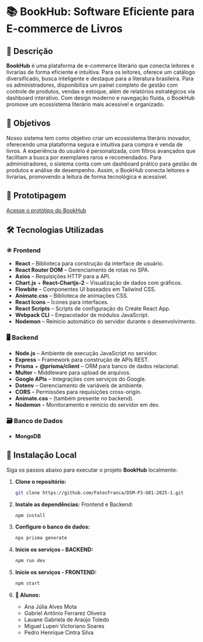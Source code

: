 # 📚 BookHub: Software Eficiente para E-commerce de Livros

## 📝 Descrição
**BookHub** é uma plataforma de e-commerce literário que conecta leitores e livrarias de forma eficiente e intuitiva. Para os leitores, oferece um catálogo diversificado, busca inteligente e destaque para a literatura brasileira. Para os administradores, disponibiliza um painel completo de gestão com controle de produtos, vendas e estoque, além de relatórios estratégicos via dashboard interativo. Com design moderno e navegação fluida, o BookHub promove um ecossistema literário mais acessível e organizado.

## 🎯 Objetivos
Nosso sistema tem como objetivo criar um ecossistema literário inovador, oferecendo uma plataforma segura e intuitiva para compra e venda de livros. A experiência do usuário é personalizada, com filtros avançados que facilitam a busca por exemplares raros e recomendados. Para administradores, o sistema conta com um dashboard prático para gestão de produtos e análise de desempenho. Assim, o BookHub conecta leitores e livrarias, promovendo a leitura de forma tecnológica e acessível.

## 🧪 Prototipagem
[Acesse o protótipo do BookHub](https://www.canva.com/design/DAGfsJN_7oI/Ol_XmE8C8-ogNmike_4QkQ/edit?utm_content=DAGfsJN_7oI&utm_campaign=designshare&utm_medium=link2&utm_source=sharebutton)

## 🛠️ Tecnologias Utilizadas

### ⚛️ Frontend
- **React** – Biblioteca para construção da interface de usuário.
- **React Router DOM** – Gerenciamento de rotas no SPA.
- **Axios** – Requisições HTTP para a API.
- **Chart.js** + **React-Chartjs-2** – Visualização de dados com gráficos.
- **Flowbite** – Componentes UI baseados em Tailwind CSS.
- **Animate.css** – Biblioteca de animações CSS.
- **React Icons** – Ícones para interfaces.
- **React Scripts** – Scripts de configuração do Create React App.
- **Webpack CLI** – Empacotador de módulos JavaScript.
- **Nodemon** – Reinício automático do servidor durante o desenvolvimento.

### 🖥️ Backend
- **Node.js** – Ambiente de execução JavaScript no servidor.
- **Express** – Framework para construção de APIs REST.
- **Prisma** + **@prisma/client** – ORM para banco de dados relacional.
- **Multer** – Middleware para upload de arquivos.
- **Google APIs** – Integrações com serviços do Google.
- **Dotenv** – Gerenciamento de variáveis de ambiente.
- **CORS** – Permissões para requisições cross-origin.
- **Animate.css** – (também presente no backend).
- **Nodemon** – Monitoramento e reinício do servidor em dev.

### 🗃️ Banco de Dados
- **MongoDB**

## 🚀 Instalação Local

Siga os passos abaixo para executar o projeto **BookHub** localmente:

1. **Clone o repositório:**

   ```bash
   git clone https://github.com/FatecFranca/DSM-P3-G01-2025-1.git

2. **Instale as dependências:**
Frontend e Backend:

   ```bash
   npm install

3. **Configure o banco de dados:**

     ```bash
     npx prisma generate
     
4. **Inicie os serviços - BACKEND:**

   ```bash
   npm run dev

5. **Inicie os serviços - FRONTEND:**

   ```bash
   npm start

6. **👥 Alunos:**
   - Ana Júlia Alves Mota
   - Gabriel Antônio Ferrarez Oliveira
   - Lauane Gabriela de Araújo Toledo
   - Miguel Luperi Victoriano Soares
   - Pedro Henrique Cintra Silva


